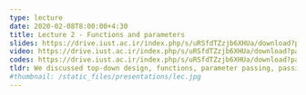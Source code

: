 ```yaml
---
type: lecture
date: 2020-02-08T8:00:00+4:30
title: Lecture 2 - Functions and parameters
slides: https://drive.iust.ac.ir/index.php/s/uRSfdTZzjb6XHUa/download?path=%2FSlides&files=S2.pdf
video: https://drive.iust.ac.ir/index.php/s/uRSfdTZzjb6XHUa/download?path=%2FVideos&files=S2.mp4
codes: https://drive.iust.ac.ir/index.php/s/uRSfdTZzjb6XHUa/download?path=%2FCodes&files=S2.zip
tldr: We discussed top-down design, functions, parameter passing, passing by reference and passing by value in C, C++ and C#.
#thumbnail: /static_files/presentations/lec.jpg
---
```

